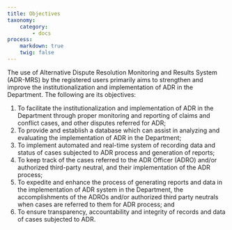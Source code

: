 ```yaml
---
title: Objectives
taxonomy:
    category:
        - docs
process:
    markdown: true
    twig: false
---
```


The use of Alternative Dispute Resolution Monitoring and Results System (ADR-MRS) by the registered users primarily aims to strengthen and improve the institutionalization and implementation of ADR in the Department. The following are its objectives: 	

1.	To facilitate the institutionalization and implementation of ADR in the Department through proper monitoring and reporting of claims and conflict cases, and other disputes referred for ADR;
2.	To provide and establish a database which can assist in analyzing and evaluating the implementation of ADR in the Department;
3.	To implement automated and real-time system of recording data and status of cases subjected to ADR process and generation of reports;
4.	To keep track of the cases referred to the ADR Officer (ADRO) and/or authorized third-party neutral, and their implementation of the ADR process;
5.	To expedite and enhance the process of generating reports and data in the implementation of ADR system in the Department, the accomplishments of the ADROs and/or authorized third party neutrals when cases are referred to them for ADR process; and 
6.	To ensure transparency, accountability and integrity of records and data of cases subjected to ADR.  

